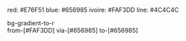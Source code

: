 red: #E76F51
blue: #656985
ivoire: #FAF3DD
line: #4C4C4C

 bg-gradient-to-r         
        from-[#FAF3DD]
        via-[#656985]
        to-[#656985]